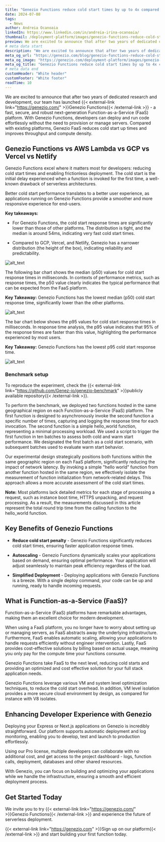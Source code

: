 ```yaml
---
title: "Genezio Functions reduce cold start times by up to 4x compared to AWS Lambda"
date: 2024-07-08
tags:
  - News
author: Andreia Ocanoaia
linkedIn: https://www.linkedin.com/in/andreia-irina-ocanoaia/
thumbnail: /deployment-platform/images/genezio-functions-reduce-cold-start-times-compared-to-Lambda.webp
preview: We are excited to announce that after two years of dedicated development, our team has launched Genezio Functions
# meta data start
description: "We are excited to announce that after two years of dedicated development, our team has launched Genezio Functions"
meta_og_url: "https://genezio.com/blog/genezio-functions-reduce-cold-start-times/"
meta_og_image: "https://genezio.com/deployment-platform/images/genezio-functions-reduce-cold-start-times-compared-to-Lambda.webp"
meta_og_title: "Genezio Functions reduce cold start times by up to 4x compared to AWS Lambda"
# meta data end
customHeader: "White header"
customFooter: "White footer"
readTime: 10
---
```


We are excited to announce that after two years of dedicated research and development, our team has launched {{< external-link link="https://genezio.com/" >}}Genezio Functions{{< /external-link >}} - a fast, secure, and robust next-generation Function-as-a-Service (FaaS) platform. With Genezio Functions, developers can deploy and run code effortlessly without the need to provision or manage servers. Compared with existing platforms, Genezio FaaS reduces cold start up times and improves throughput and compute density.

## Genezio Functions vs AWS Lambda vs GCP vs Vercel vs Netlify

Genezio Functions excel where it matters most for developers: reducing cold start times and enabling frictionless deployment. The cold start is the initial delay experienced when a function is invoked for the first time, a well-known drawback of serverless architectures.

Better cold start performance translates to a better user experience, as applications running on Genezio Functions provide a smoother and more responsive experience for end-users.

**Key takeaways:**

- For Genezio Functions, the cold start response times are significantly lower than those of other platforms. The distribution is tight, and the median is around 54ms, indicating very fast cold start times.

- Compared to GCP, Vercel, and Netlify, Genezio has a narrower distribution (the height of the box), indicating reliability and predictability.

![alt_text](/posts/genezioFunctions2.webp)

The following bar chart shows the median (p50) values for cold start response times in milliseconds. In contexts of performance metrics, such as response times, the p50 value clearly indicates the typical performance that can be expected from the FaaS platform.

**Key Takeaway:** Genezio Functions has the lowest median (p50) cold start response time, significantly lower than the other platforms.

![alt_text](/posts/genezioFunctions3.webp)

The bar chart below shows the p95 values for cold start response times in milliseconds. In response time analysis, the p95 value indicates that 95% of the response times are faster than this value, highlighting the performance experienced by most users.

**Key Takeaway:** Genezio Functions has the lowest p95 cold start response time.

![alt_text](/posts/genezioFunctions1.webp)

### Benchmark setup

To reproduce the experiment, check the {{< external-link link="https://github.com/Genez-io/genezio-benchmark" >}}publicly available repository{{< /external-link >}}.

To perform the benchmark, we deployed two functions hosted in the same geographical region on each Function-as-a-Service (FaaS) platform. The first function is designed to asynchronously invoke the second function a specific number of times, capturing and logging the response time for each invocation. The second function is a simple hello_world function, representing a minimal processing workload.
We used a script to trigger the first function in ten batches to assess both cold and warm start performance. We designated the first batch as a cold start scenario, with subsequent batches used to evaluate warm start behavior.

Our experimental design strategically positions both functions within the same geographic region on each FaaS platform, significantly reducing the impact of network latency. By invoking a simple "hello world" function from another function hosted in the same region, we effectively isolate the measurement of function initialization from network-related delays. This approach allows a more accurate assessment of the cold start times.

**Note:** Most platforms lack detailed metrics for each stage of processing a request, such as instance boot time, HTTPS unpacking, and request processing. As a result, the measurements discussed in this article represent the total round trip time from the calling function to the hello_world function.

## Key Benefits of Genezio Functions

- **Reduce cold start penalty** - Genezio Functions significantly reduces cold start times, ensuring faster application response times.

- **Autoscaling** - Genezio Functions dynamically scales your applications based on demand, ensuring optimal performance. Your application will adjust seamlessly to maintain peak efficiency regardless of the load.

- **Simplified Deployment** - Deploying applications with Genezio Functions is a breeze. With a single deploy command, your code can be up and running, ready to handle incoming requests.

## What is Function-as-a-Service (FaaS)?

Function-as-a-Service (FaaS) platforms have remarkable advantages, making them an excellent choice for modern development.

When using a FaaS platform, you no longer have to worry about setting up or managing servers, as FaaS abstracts away the underlying infrastructure. Furthermore, FaaS enables automatic scaling, allowing your applications to handle requests efficiently without engineer intervention. Lastly, FaaS provides cost-effective solutions by billing based on actual usage, meaning you only pay for the compute time your functions consume.

Genezio Functions take FaaS to the next level, reducing cold starts and providing an optimized and cost effective solution for your full stack application needs.

Genezio Functions leverage various VM and system level optimization techniques, to reduce the cold start overhead. In addition, VM level isolation provides a more secure cloud environment by design, as compared for instance with V8 isolates.

## Enhancing Developer Experience with Genezio

Deploying your Express or Next.js applications on Genezio is incredibly straightforward. Our platform supports automatic deployment and log monitoring, enabling you to develop, test and launch to production effortlessly.

Using our Pro license, multiple developers can collaborate with no additional cost, and get access to the project dashboard - logs, function calls, deployment, databases and other shared resources.

With Genezio, you can focus on building and optimizing your applications while we handle the infrastructure, ensuring a smooth and efficient deployment process.

## Get Started Today

We invite you to try {{< external-link link="https://genezio.com/" >}}Genezio Functions{{< /external-link >}} and experience the future of serverless deployment.

{{< external-link link="https://genezio.com" >}}Sign up on our platform{{< /external-link >}} and start building your first function today.

